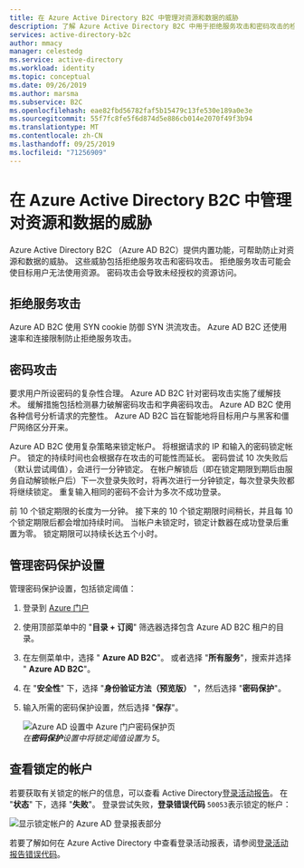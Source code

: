 ```yaml
---
title: 在 Azure Active Directory B2C 中管理对资源和数据的威胁
description: 了解 Azure Active Directory B2C 中用于拒绝服务攻击和密码攻击的检测和缓解技术。
services: active-directory-b2c
author: mmacy
manager: celestedg
ms.service: active-directory
ms.workload: identity
ms.topic: conceptual
ms.date: 09/26/2019
ms.author: marsma
ms.subservice: B2C
ms.openlocfilehash: eae82fbd56782faf5b15479c13fe530e189a0e3e
ms.sourcegitcommit: 55f7fc8fe5f6d874d5e886cb014e2070f49f3b94
ms.translationtype: MT
ms.contentlocale: zh-CN
ms.lasthandoff: 09/25/2019
ms.locfileid: "71256909"
---
```

# <a name="manage-threats-to-resources-and-data-in-azure-active-directory-b2c"></a>在 Azure Active Directory B2C 中管理对资源和数据的威胁

Azure Active Directory B2C （Azure AD B2C）提供内置功能，可帮助防止对资源和数据的威胁。 这些威胁包括拒绝服务攻击和密码攻击。 拒绝服务攻击可能会使目标用户无法使用资源。 密码攻击会导致未经授权的资源访问。

## <a name="denial-of-service-attacks"></a>拒绝服务攻击

Azure AD B2C 使用 SYN cookie 防御 SYN 洪流攻击。 Azure AD B2C 还使用速率和连接限制防止拒绝服务攻击。

## <a name="password-attacks"></a>密码攻击

要求用户所设密码的复杂性合理。 Azure AD B2C 针对密码攻击实施了缓解技术。 缓解措施包括检测暴力破解密码攻击和字典密码攻击。 Azure AD B2C 使用各种信号分析请求的完整性。 Azure AD B2C 旨在智能地将目标用户与黑客和僵尸网络区分开来。

Azure AD B2C 使用复杂策略来锁定帐户。 将根据请求的 IP 和输入的密码锁定帐户。 锁定的持续时间也会根据存在攻击的可能性而延长。 密码尝试 10 次失败后（默认尝试阈值），会进行一分钟锁定。 在帐户解锁后（即在锁定期限到期后由服务自动解锁帐户后）下一次登录失败时，将再次进行一分钟锁定，每次登录失败都将继续锁定。 重复输入相同的密码不会计为多次不成功登录。

前 10 个锁定期限的长度为一分钟。 接下来的 10 个锁定期限时间稍长，并且每 10 个锁定期限后都会增加持续时间。 当帐户未锁定时，锁定计数器在成功登录后重置为零。 锁定期限可以持续长达五个小时。

## <a name="manage-password-protection-settings"></a>管理密码保护设置

管理密码保护设置，包括锁定阈值：

1. 登录到 [Azure 门户](https://portal.azure.com)
1. 使用顶部菜单中的 "**目录 + 订阅**" 筛选器选择包含 Azure AD B2C 租户的目录。
1. 在左侧菜单中，选择 " **Azure AD B2C**"。 或者选择 "**所有服务**"，搜索并选择 " **Azure AD B2C**"。
1. 在 "**安全性**" 下，选择 "**身份验证方法（预览版）** "，然后选择 "**密码保护**"。
1. 输入所需的密码保护设置，然后选择 "**保存**"。

    ![Azure AD 设置中 Azure 门户密码保护页](media/active-directory-b2c-reference-threat-management/portal-02-password-protection.png)
    <br />*在**密码保护**设置中将锁定阈值设置为 5*。

## <a name="view-locked-out-accounts"></a>查看锁定的帐户

若要获取有关锁定的帐户的信息，可以查看 Active Directory[登录活动报告](../active-directory/reports-monitoring/reference-sign-ins-error-codes.md)。 在 "**状态**" 下，选择 "**失败**"。 登录尝试失败，**登录错误代码** `50053`表示锁定的帐户：

![显示锁定帐户的 Azure AD 登录报表部分](media/active-directory-b2c-reference-threat-management/portal-01-locked-account.png)

若要了解如何在 Azure Active Directory 中查看登录活动报表，请参阅[登录活动报告错误代码](../active-directory/reports-monitoring/reference-sign-ins-error-codes.md)。
